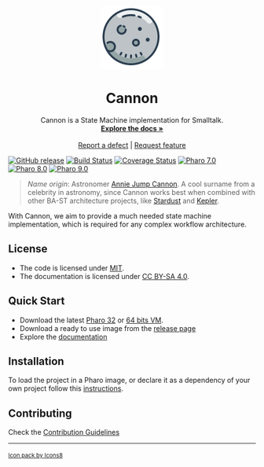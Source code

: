 <p align="center"><img src="assets/logos/128.png">
 <h1 align="center">Cannon</h1>
  <p align="center">
    Cannon is a State Machine implementation for Smalltalk.
    <br>
    <a href="docs/"><strong>Explore the docs »</strong></a>
    <br>
    <br>
    <a href="https://github.com/ba-st/Cannon/issues/new?labels=Type%3A+Defect">Report a defect</a>
    |
    <a href="https://github.com/ba-st/Cannon/issues/new?labels=Type%3A+Feature">Request feature</a>
  </p>
</p>

[![GitHub release](https://img.shields.io/github/release/ba-st/Cannon.svg)](https://github.com/ba-st/Cannon/releases/latest)
[![Build Status](https://github.com/ba-st/Cannon/workflows/Build/badge.svg?branch=release-candidate)](https://github.com/ba-st/Cannon/actions?query=workflow%3ABuild)
[![Coverage Status](https://codecov.io/github/ba-st/Cannon/coverage.svg?branch=release-candidate)](https://codecov.io/gh/ba-st/Cannon/branch/release-candidate)
[![Pharo 7.0](https://img.shields.io/badge/Pharo-7.0-informational)](https://pharo.org)
[![Pharo 8.0](https://img.shields.io/badge/Pharo-8.0-informational)](https://pharo.org)
[![Pharo 9.0](https://img.shields.io/badge/Pharo-9.0-informational)](https://pharo.org)

> *Name origin*: Astronomer [Annie Jump Cannon](https://en.wikipedia.org/wiki/Annie_Jump_Cannon). A cool surname from a celebrity in astronomy, since Cannon works best when combined with other BA-ST architecture projects, like [Stardust](https://github.com/ba-st/Stardust) and [Kepler](https://github.com/ba-st/Kepler).

With Cannon, we aim to provide a much needed state machine implementation, which is required for any complex workflow architecture.

## License
- The code is licensed under [MIT](LICENSE).
- The documentation is licensed under [CC BY-SA 4.0](http://creativecommons.org/licenses/by-sa/4.0/).

## Quick Start

- Download the latest [Pharo 32](https://get.pharo.org/) or [64 bits VM](https://get.pharo.org/64/).
- Download a ready to use image from the [release page](https://github.com/ba-st/Cannon/releases/latest)
- Explore the [documentation](docs/)

## Installation

To load the project in a Pharo image, or declare it as a dependency of your own project follow this [instructions](docs/Installation.md).

## Contributing

Check the [Contribution Guidelines](CONTRIBUTING.md)

---
<small><a href="https://icons8.com">Icon pack by Icons8</a></small>
